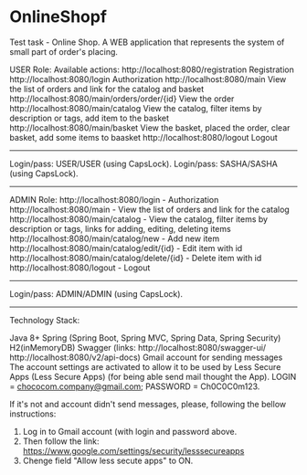 # OnlineShopf
Test task - Online Shop. A WEB application that represents the system of small part of order's placing.


USER Role: Available actions: 
http://localhost:8080/registration            Registration
http://localhost:8080/login                   Authorization
http://localhost:8080/main                    View the list of orders and link for the catalog and basket
http://localhost:8080/main/orders/order/{id}  View the order
http://localhost:8080/main/catalog            View the catalog, filter items by description or tags, add item to the basket
http://localhost:8080/main/basket             View the basket, placed the order, clear basket, add some items to baasket
http://localhost:8080/logout                  Logout
***
Login/pass: USER/USER (using CapsLock).
Login/pass: SASHA/SASHA (using CapsLock).
***

ADMIN Role: 
http://localhost:8080/login                    - Authorization
http://localhost:8080/main                     - View the list of orders and link for the catalog
http://localhost:8080/main/catalog             - View the catalog, filter items by description or tags, links for adding, editing, deleting items
http://localhost:8080/main/catalog/new         - Add new item
http://localhost:8080/main/catalog/edit/{id}   - Edit item with id
http://localhost:8080/main/catalog/delete/{id} - Delete item with id
http://localhost:8080/logout                   - Logout
***
Login/pass: ADMIN/ADMIN (using CapsLock).
***



Technology Stack:

Java 8+
Spring (Spring Boot, Spring MVC, Spring Data, Spring Security)
H2(inMemoryDB)
Swagger (links:   http://localhost:8080/swagger-ui/          
                  http://localhost:8080/v2/api-docs)
Gmail account for sending messages 
The account settings are activated to allow it to be used by Less Secure Apps (Less Secure Apps) (for being able send mail thought the App). 
LOGIN = chococom.company@gmail.com;
PASSWORD = Ch0C0C0m123. 

If it's not and account didn't send messages, please, following the bellow instructions: 
1. Log in to Gmail account (with login and password above. 
2. Then follow the link: https://www.google.com/settings/security/lesssecureapps
3. Chenge field "Allow less secute apps" to ON.
